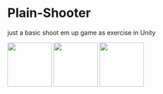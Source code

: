 # Plain-Shooter
just a basic shoot em up game as exercise in Unity

<img src="https://your-image-url.type](https://github.com/mamakram/Plain-Shooter/blob/master/game.gif" width="100" height="100">
<img src="https://github.com/mamakram/Plain-Shooter/blob/master/powerup.gif" width="100" height="100">
<img src="https://github.com/mamakram/Plain-Shooter/blob/master/Boss.gif" width="100" height="100">
